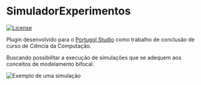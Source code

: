 # SimuladorExperimentos

[![License](https://img.shields.io/badge/License-GPL--3.0-4bc51d.svg)](https://github.com/douglasbreda/SimuladorExperimentos/blob/master/LICENSE) 

Plugin desenvolvido para o [Portugol Studio](http://lite.acad.univali.br/portugol/) como trabalho de conclusão de curso de Ciência da Computação.

Buscando possibilitar a execução de simulações que se adequem aos conceitos de modelamento bifocal.

![Exemplo de uma simulação](SimuladorExperimentos/src/br/simulador/imagens/tela.png)



